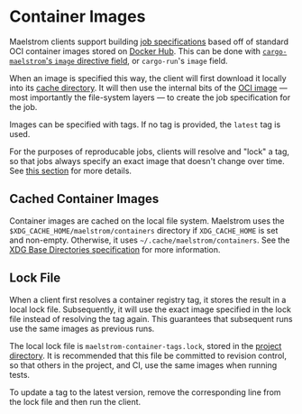# Container Images

Maelstrom clients support building [job specifications](spec.md) based off of
standard OCI container images stored on [Docker Hub](https://hub.docker.com).
This can be done with [`cargo-maelstrom`'s `image` directive
field](cargo-maelstrom/spec/fields.md#image), or `cargo-run`'s `image` field.

When an image is specified this way, the client will first download it locally
into its [cache directory](#cached-container-images). It will then use the
internal bits of the [OCI image](https://github.com/opencontainers/image-spec)
&mdash; most importantly the file-system layers &mdash; to create the job
specification for the job.

Images can be specified with tags. If no tag is provided, the `latest` tag is
used.

For the purposes of reproducable jobs, clients will resolve and "lock" a tag,
so that jobs always specify an exact image that doesn't change over time. See
[this section](#lock-file) for more details.

## Cached Container Images

Container images are cached on the local file system. Maelstrom uses the
`$XDG_CACHE_HOME/maelstrom/containers` directory if `XDG_CACHE_HOME` is set and
non-empty. Otherwise, it uses `~/.cache/maelstrom/containers`. See the [XDG Base
Directories
specification](https://specifications.freedesktop.org/basedir-spec/basedir-spec-latest.html)
for more information.

## Lock File

When a client first resolves a container registry tag, it stores the result in
a local lock file. Subsequently, it will use the exact image specified in the
lock file instead of resolving the tag again. This guarantees that subsequent
runs use the same images as previous runs.

The local lock file is `maelstrom-container-tags.lock`, stored in the [project
directory](project-dir.md). It is recommended that this file be committed to
revision control, so that others in the project, and CI, use the same images
when running tests.

To update a tag to the latest version, remove the corresponding line from the
lock file and then run the client.
